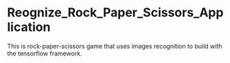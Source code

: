 # Reognize_Rock_Paper_Scissors_Application
This is rock-paper-scissors game that uses images recognition to build with the tensorflow framework.
